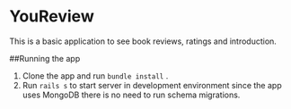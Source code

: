 # YouReview

This is a basic application to see book reviews, ratings and introduction.

##Running the app
1. Clone the app and run `bundle install` .
2. Run `rails s` to start server in development environment since the app uses MongoDB there is no need to run schema migrations.
